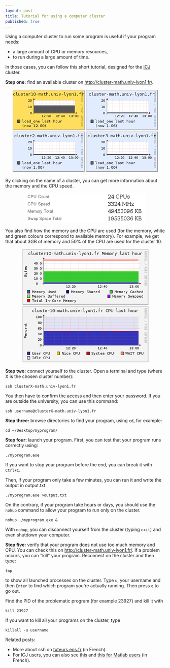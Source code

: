 ```yaml
---
layout: post
title: Tutorial for using a computer cluster
published: true
---
```

Using a computer cluster to run some program is useful if your program needs:
<ul>
	<li>a large amount of CPU or memory resources,</li>
	<li>to run during a large amount of time.</li>
</ul>
In those cases, you can follow this short tutorial, designed for the <a title="ICJ website" href="http://math.univ-lyon1.fr/" target="_blank" rel="noopener noreferrer">ICJ</a> cluster.


<strong>Step one:</strong> find an available cluster on <a href="http://cluster-math.univ-lyon1.fr/" target="_blank" rel="noopener noreferrer">http://cluster-math.univ-lyon1.fr/</a>.

<center><img src="../images/2014-2-11-Computer-cluster/apercuClusters4.png" alt="apercuClusters4"/></center>

By clicking on the name of a cluster, you can get more information about the memory and the CPU speed.

<center><img src="../images/2014-2-11-Computer-cluster/availableMemoryCPU.png" alt="availableMemoryCPU"/></center>

You also find how the memory and the CPU are used (for the memory, white and green colours correspond to available memory). For example, we get that about 3GB of memory and 50% of the CPU are used for the cluster 10.

<center><img src="../images/2014-2-11-Computer-cluster/availableMemoryCPUgraph.png" alt="availableMemoryCPUgraph"/></center>

<strong>Step two:</strong> connect yourself to the cluster. Open a terminal and type (where X is the chosen cluster number):
```
ssh clusterX-math.univ-lyon1.fr
```
You then have to confirm the access and then enter your password. If you are outside the university, you can use this command:
```
ssh username@clusterX-math.univ-lyon1.fr
```
<strong>Step three:</strong> browse directories to find your program, using `cd`, for example:
```
cd ~/Desktop/myprogram/
```
<strong>Step four:</strong> launch your program. First, you can test that your program runs correctly using:
```
./myprogram.exe
```
If you want to stop your program before the end, you can break it with `Ctrl+C`.

Then, if your program only take a few minutes, you can run it and write the output in output.txt.
```
./myprogram.exe >output.txt
```
On the contrary, if your program take hours or days, you should use the `nohup` command to allow your program to run only on the cluster.
```
nohup ./myprogram.exe &
```
With `nohup`, you can disconnect yourself from the cluster (typing `exit`) and even shutdown your computer.

<strong>Step five:</strong> verify that your program does not use too much memory and CPU. You can check this on <a href="http://cluster-math.univ-lyon1.fr/" target="_blank" rel="noopener noreferrer">http://cluster-math.univ-lyon1.fr/</a>. If a problem occurs, you can "kill" your program. Reconnect on the cluster and then type:
```
top
```
to show all launched processes on the cluster. Type `u`, your username and then `Enter` to find which program you're actually running. Then press `q` to go out.

Find the PID of the problematic program (for example 23927) and kill it with
```
kill 23927
```
If you want to kill all your programs on the cluster, type
```
killall -u username
```
Related posts:
<ul>
	<li>More about ssh on <a href="http://www.tuteurs.ens.fr/internet/loin/ssh.html">tuteurs.ens.fr</a> (in French).</li>
	<li>For ICJ users, you can also see <a href="http://math.univ-lyon1.fr/intranet/spip.php?article52">this</a> and <a href="http://math.univ-lyon1.fr/intranet/spip.php?article300">this for Matlab users </a>(in French).</li>
</ul>